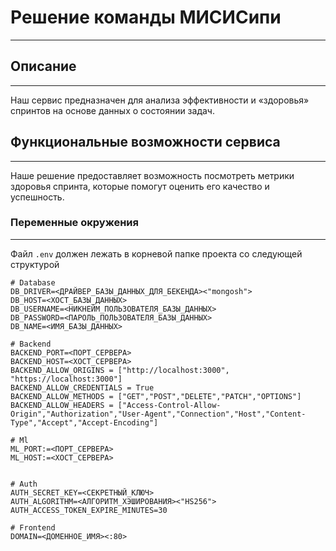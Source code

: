 # Решение команды МИСИСипи
___
## Описание
---
Наш сервис предназначен для анализа эффективности и «здоровья» спринтов на основе данных о состоянии задач.

## Функциональные возможности сервиса
---
Наше решение предоставляет возможность посмотреть метрики здоровья спринта, которые помогут оценить его качество и успешность.

### Переменные окружения
___
Файл `.env` должен лежать в корневой папке проекта со следующей структурой
```shell
# Database
DB_DRIVER=<ДРАЙВЕР_БАЗЫ_ДАННЫХ_ДЛЯ_БЕКЕНДА><"mongosh">
DB_HOST=<ХОСТ_БАЗЫ_ДАННЫХ>
DB_USERNAME=<НИКНЕЙМ_ПОЛЬЗОВАТЕЛЯ_БАЗЫ_ДАННЫХ>
DB_PASSWORD=<ПАРОЛЬ_ПОЛЬЗОВАТЕЛЯ_БАЗЫ_ДАННЫХ>
DB_NAME=<ИМЯ_БАЗЫ_ДАННЫХ>

# Backend
BACKEND_PORT=<ПОРТ_СЕРВЕРА>
BACKEND_HOST=<ХОСТ_СЕРВЕРА>
BACKEND_ALLOW_ORIGINS = ["http://localhost:3000", "https://localhost:3000"]
BACKEND_ALLOW_CREDENTIALS = True
BACKEND_ALLOW_METHODS = ["GET","POST","DELETE","PATCH","OPTIONS"]
BACKEND_ALLOW_HEADERS = ["Access-Control-Allow-Origin","Authorization","User-Agent","Connection","Host","Content-Type","Accept","Accept-Encoding"]

# Ml
ML_PORT:=<ПОРТ_СЕРВЕРА>
ML_HOST:=<ХОСТ_СЕРВЕРА>


# Auth
AUTH_SECRET_KEY=<СЕКРЕТНЫЙ_КЛЮЧ>
AUTH_ALGORITHM=<АЛГОРИТМ_ХЭШИРОВАНИЯ><"HS256">
AUTH_ACCESS_TOKEN_EXPIRE_MINUTES=30

# Frontend
DOMAIN=<ДОМЕННОЕ_ИМЯ><:80>
```
